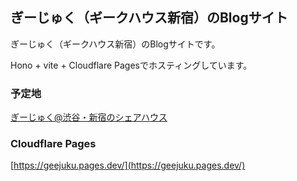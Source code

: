 ## ぎーじゅく（ギークハウス新宿）のBlogサイト

ぎーじゅく（ギークハウス新宿）のBlogサイトです。

Hono + vite + Cloudflare Pagesでホスティングしています。

### 予定地
[ぎーじゅく@渋谷・新宿のシェアハウス](https://blog.geejuku.tokyo)

### Cloudflare Pages
[https://geejuku.pages.dev/](https://geejuku.pages.dev/)
